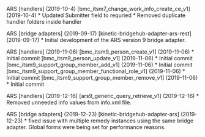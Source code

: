 ARS \[handlers\] (2019-10-4)
  \[bmc_itsm7_change_work_info_create_ce_v1\] (2019-10-4)
    * Updated Submitter field to requried
    * Removed duplicate handler folders inside handler

ARS \[bridge adapters\] (2019-09-17)
  \[kinetic-bridgehub-adapter-ars-rest\] (2019-09-17)
    * Initial development of the ARS version 9 bridge adapter.

ARS \[handlers\] (2019-11-06)
  \[bmc_itsm9_person_create_v1\] (2019-11-06)
    * Initial commit
  \[bmc_itsm9_person_update_v1\] (2019-11-06)
    * Initial commit
  \[bmc_itsm9_support_group_member_add_v1\] (2019-11-06)
    * Initial commit
  \[bmc_itsm9_support_group_member_functional_role_v1\] (2019-11-06)
    * Initial commit
  \[bmc_itsm9_support_group_member_remove_v1\] (2019-11-06)
    * Initial commit

ARS \[handlers\] (2019-12-16)
  \[ars9_generic_query_retrieve_v1\] (2019-12-16)
    * Removed unneeded info values from info.xml file.

ARS \[bridge adapters\] (2019-12-23)
  \[kinetic-bridgehub-adapter-ars\] (2019-12-23)
    * fixed issue with multiple remedy instances using the same bridge adapter.
    Global forms were being set for performance reasons.